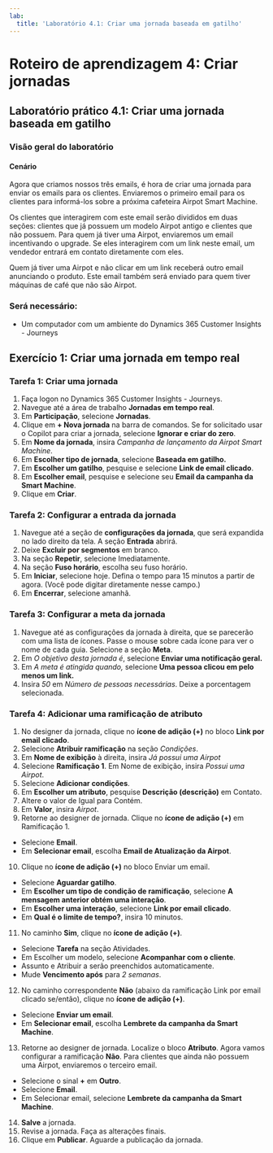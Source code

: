 ```yaml
---
lab:
  title: 'Laboratório 4.1: Criar uma jornada baseada em gatilho'
---
```


# Roteiro de aprendizagem 4: Criar jornadas

## Laboratório prático 4.1: Criar uma jornada baseada em gatilho 

### Visão geral do laboratório

#### Cenário
Agora que criamos nossos três emails, é hora de criar uma jornada para enviar os emails para os clientes. Enviaremos o primeiro email para os clientes para informá-los sobre a próxima cafeteira Airpot Smart Machine.

Os clientes que interagirem com este email serão divididos em duas seções: clientes que já possuem um modelo Airpot antigo e clientes que não possuem. Para quem já tiver uma Airpot, enviaremos um email incentivando o upgrade. Se eles interagirem com um link neste email, um vendedor entrará em contato diretamente com eles.

Quem já tiver uma Airpot e não clicar em um link receberá outro email anunciando o produto. Este email também será enviado para quem tiver máquinas de café que não são Airpot.


### Será necessário:
- Um computador com um ambiente do Dynamics 365 Customer Insights - Journeys

## Exercício 1: Criar uma jornada em tempo real

### Tarefa 1: Criar uma jornada
1.  Faça logon no Dynamics 365 Customer Insights - Journeys.
2.  Navegue até a área de trabalho **Jornadas em tempo real**.
3.  Em **Participação**, selecione **Jornadas**.
4.  Clique em **+ Nova jornada** na barra de comandos. Se for solicitado usar o Copilot para criar a jornada, selecione **Ignorar e criar do zero**.
5.  Em **Nome da jornada**, insira *Campanha de lançamento da Airpot Smart Machine*.
6.  Em **Escolher tipo de jornada**, selecione **Baseada em gatilho.**
7.  Em **Escolher um gatilho**, pesquise e selecione **Link de email clicado**.
8.  Em **Escolher email**, pesquise e selecione seu **Email da campanha da Smart Machine**.
9.  Clique em **Criar**.

### Tarefa 2: Configurar a entrada da jornada
1. Navegue até a seção de **configurações da jornada**, que será expandida no lado direito da tela. A seção **Entrada** abrirá.
2. Deixe **Excluir por segmentos** em branco.
3. Na seção **Repetir**, selecione Imediatamente.
4. Na seção **Fuso horário**, escolha seu fuso horário.
5. Em **Iniciar**, selecione hoje. Defina o tempo para 15 minutos a partir de agora. (Você pode digitar diretamente nesse campo.)
6. Em **Encerrar**, selecione amanhã.

### Tarefa 3: Configurar a meta da jornada
1.  Navegue até as configurações da jornada à direita, que se parecerão com uma lista de ícones. Passe o mouse sobre cada ícone para ver o nome de cada guia. Selecione a seção **Meta**.
2.  Em *O objetivo desta jornada é*, selecione **Enviar uma notificação geral.**
3.  Em *A meta é atingida quando,* selecione **Uma pessoa clicou em pelo menos um link.**
4.  Insira *50* em *Número de pessoas necessárias*. Deixe a porcentagem selecionada.

### Tarefa 4: Adicionar uma ramificação de atributo
1. No designer da jornada, clique no **ícone de adição (+)** no bloco **Link por email clicado**.
2. Selecione **Atribuir ramificação** na seção *Condições*.
3. Em **Nome de exibição** à direita, insira *Já possui uma Airpot*
4. Selecione **Ramificação 1**. Em Nome de exibição, insira *Possui uma Airpot*.
5. Selecione **Adicionar condições**.
6. Em **Escolher um atributo**, pesquise **Descrição (descrição)** em Contato.
7. Altere o valor de Igual para Contém.
8. Em **Valor**, insira *Airpot*.
9. Retorne ao designer de jornada. Clique no **ícone de adição (+)** em Ramificação 1.
  - Selecione **Email**.
  - Em **Selecionar email**, escolha **Email de Atualização da Airpot**.
10.  Clique no **ícone de adição (+)** no bloco Enviar um email.
  - Selecione **Aguardar gatilho**.
  - Em **Escolher um tipo de condição de ramificação**, selecione **A mensagem anterior obtém uma interação**.
  - Em **Escolher uma interação**, selecione **Link por email clicado**.
  - Em **Qual é o limite de tempo?**, insira 10 minutos.
11. No caminho **Sim**, clique no **ícone de adição (+)**.
  - Selecione **Tarefa** na seção Atividades.
  - Em Escolher um modelo, selecione **Acompanhar com o cliente**.
  - Assunto e Atribuir a serão preenchidos automaticamente.
  - Mude **Vencimento após** para *2 semanas*.
12. No caminho correspondente **Não** (abaixo da ramificação Link por email clicado se/então), clique no **ícone de adição (+)**.
  - Selecione **Enviar um email**.
  - Em **Selecionar email**, escolha **Lembrete da campanha da Smart Machine**.
13. Retorne ao designer de jornada. Localize o bloco **Atributo**. Agora vamos configurar a ramificação **Não**. Para clientes que ainda não possuem uma Airpot, enviaremos o terceiro email.
  - Selecione o sinal **+** em **Outro**.
  - Selecione **Email**.
  - Em Selecionar email, selecione **Lembrete da campanha da Smart Machine**.
14. **Salve** a jornada.
15. Revise a jornada. Faça as alterações finais.
16. Clique em **Publicar**. Aguarde a publicação da jornada.
